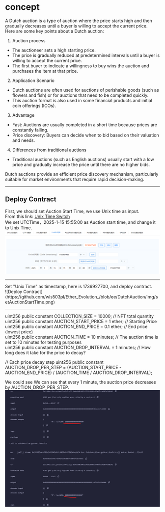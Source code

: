 # concept

A Dutch auction is a type of auction where the price starts high and then gradually decreases until a buyer is willing to accept the current price.<br>
Here are some key points about a Dutch auction:<br>
1. Auction process<br>
- The auctioneer sets a high starting price.<br>
- The price is gradually reduced at predetermined intervals until a buyer is willing to accept the current price.<br>
- The first buyer to indicate a willingness to buy wins the auction and purchases the item at that price.

2. Application Scenario<br>
- Dutch auctions are often used for auctions of perishable goods (such as flowers and fish) or for auctions that need to be completed quickly.<br>
- This auction format is also used in some financial products and initial coin offerings (ICOs).

3. Advantage<br>
- Fast: Auctions are usually completed in a short time because prices are constantly falling.<br>
- Price discovery: Buyers can decide when to bid based on their valuation and needs.

4. Differences from traditional auctions<br>
- Traditional auctions (such as English auctions) usually start with a low price and gradually increase the price until there are no higher bids.<br>

Dutch auctions provide an efficient price discovery mechanism, particularly suitable for market environments that require rapid decision-making.
<hr>

## Deploy Contract

First, we should set Auction Start Time, we use Unix time as input.<br>
From this link: [Unix Time Switch](https://tool.chinaz.com/tools/unixtime.aspx)
<br>
We set UTCTime，2025-1-15 15:55:00 as Auction start time, and change it to Unix Time.
![UTC Time to Unix Time](https://github.com/wls503pl/Ether_Evolution_/blob/ee/DutchAuction/img/unixTime.png)
<br>
<hr>
Set "Unix Time" as timestamp, here is 1736927700, and deploy contract.
<br>
![Deploy Contract](https://github.com/wls503pl/Ether_Evolution_/blob/ee/DutchAuction/img/setAuctionStartTime.png)
<br>
<hr>

uint256 public constant COLLECTION_SIZE = 10000;  // NFT total quantity <br>
uint256 public constant AUCTION_START_PRICE = 1 ether;  // Starting Price <br>
uint256 public constant AUCTION_END_PRICE = 0.1 ether;  // End price (lowest price) <br>
uint256 public constant AUCTION_TIME = 10 minutes;  // The auction time is set to 10 minutes for testing purposes <br>
uint256 public constant AUCTION_DROP_INTERVAL = 1 minutes;  // How long does it take for the price to decay? <br>

// Each price decay step
uint256 public constant AUCTION_DROP_PER_STEP = (AUCTION_START_PRICE - AUCTION_END_PRICE) / (AUCTION_TIME / AUCTION_DROP_INTERVAL); <br>

We could see We can see that every 1 minute, the auction price decreases by AUCTION_DROP_PER_STEP.
![Auction Price Changes](https://github.com/wls503pl/Ether_Evolution_/blob/ee/DutchAuction/img/AuctionPriceChanges.png)<br>
